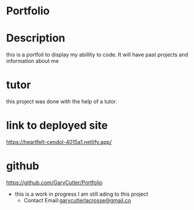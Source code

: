 # Portfolio

  # Description
this is a portfoli to display my abillity to code. It will have past projects and information about me 


# tutor
this project was done with the help of a tutor.
# link to deployed site 
https://heartfelt-cendol-4015a1.netlify.app/

# github
https://github.com/GaryCutler/Portfolio

* this is a work in progress I am still ading to this project
  * Contact Email:garycutlerlacrosse@gmail.co